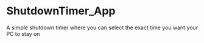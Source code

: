 # ShutdownTimer_App
A simple shutdown timer where you can select the exact time you want your PC to stay on
